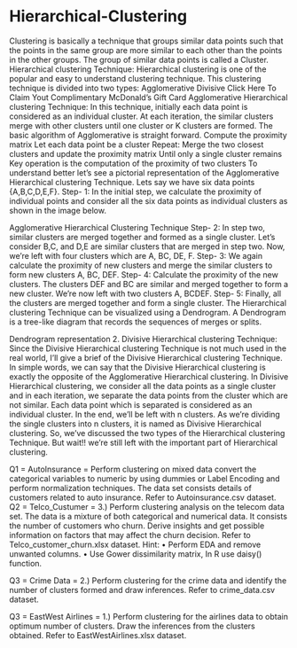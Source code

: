 # Hierarchical-Clustering
Clustering is basically a technique that groups similar data points such that the points in the same group are more similar to each other than the points in the other groups. The group of similar data points is called a Cluster.
Hierarchical clustering Technique:
Hierarchical clustering is one of the popular and easy to understand clustering technique. This clustering technique is divided into two types:
Agglomerative
Divisive
Click Here To Claim Yout Complimentary McDonald’s Gift Card
Agglomerative Hierarchical clustering Technique: In this technique, initially each data point is considered as an individual cluster. At each iteration, the similar clusters merge with other clusters until one cluster or K clusters are formed.
The basic algorithm of Agglomerative is straight forward.
Compute the proximity matrix
Let each data point be a cluster
Repeat: Merge the two closest clusters and update the proximity matrix
Until only a single cluster remains
Key operation is the computation of the proximity of two clusters
To understand better let’s see a pictorial representation of the Agglomerative Hierarchical clustering Technique. Lets say we have six data points {A,B,C,D,E,F}.
Step- 1: In the initial step, we calculate the proximity of individual points and consider all the six data points as individual clusters as shown in the image below.

Agglomerative Hierarchical Clustering Technique
Step- 2: In step two, similar clusters are merged together and formed as a single cluster. Let’s consider B,C, and D,E are similar clusters that are merged in step two. Now, we’re left with four clusters which are A, BC, DE, F.
Step- 3: We again calculate the proximity of new clusters and merge the similar clusters to form new clusters A, BC, DEF.
Step- 4: Calculate the proximity of the new clusters. The clusters DEF and BC are similar and merged together to form a new cluster. We’re now left with two clusters A, BCDEF.
Step- 5: Finally, all the clusters are merged together and form a single cluster.
The Hierarchical clustering Technique can be visualized using a Dendrogram.
A Dendrogram is a tree-like diagram that records the sequences of merges or splits.


Dendrogram representation
2. Divisive Hierarchical clustering Technique: Since the Divisive Hierarchical clustering Technique is not much used in the real world, I’ll give a brief of the Divisive Hierarchical clustering Technique.
In simple words, we can say that the Divisive Hierarchical clustering is exactly the opposite of the Agglomerative Hierarchical clustering. In Divisive Hierarchical clustering, we consider all the data points as a single cluster and in each iteration, we separate the data points from the cluster which are not similar. Each data point which is separated is considered as an individual cluster. In the end, we’ll be left with n clusters.
As we’re dividing the single clusters into n clusters, it is named as Divisive Hierarchical clustering.
So, we’ve discussed the two types of the Hierarchical clustering Technique.
But wait!! we’re still left with the important part of Hierarchical clustering.

Q1 = AutoInsurance = 	Perform clustering on mixed data convert the categorical variables to numeric by using dummies or Label Encoding and perform normalization techniques. The data set consists details of customers related to auto insurance. Refer to Autoinsurance.csv dataset.
Q2 =  Telco_Custumer = 3.)	Perform clustering analysis on the telecom data set. The data is a mixture of both categorical and numerical data. It consists the number of customers who churn. Derive insights and get possible information on factors that may affect the churn decision. Refer to Telco_customer_churn.xlsx dataset.
Hint: 
•	Perform EDA and remove unwanted columns.
•	Use Gower dissimilarity matrix, In R use daisy() function.

Q3 = Crime Data = 2.)	Perform clustering for the crime data and identify the number of clusters            formed and draw inferences. Refer to crime_data.csv dataset.

Q3 = EastWest Airlines = 1.)	Perform clustering for the airlines data to obtain optimum number of clusters. Draw the inferences from the clusters obtained. Refer to EastWestAirlines.xlsx dataset.
